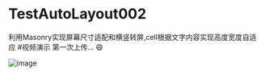 # TestAutoLayout002
利用Masonry实现屏幕尺寸适配和横竖转屏,cell根据文字内容实现高度宽度自适应
#视频演示
第一次上传...
:smile:

![image](https://github.com/mashun/TestAutoLayout002/blob/master/yanshi.gif)
